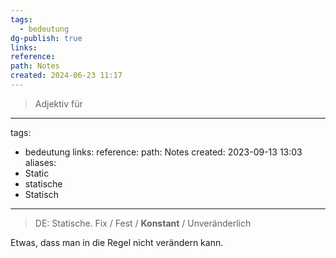 ```yaml
---
tags:
  - bedeutung
dg-publish: true
links: 
reference: 
path: Notes
created: 2024-06-23 11:17
---
```

> Adjektiv für 
<div class="transclusion internal-embed is-loaded"><div class="markdown-embed">



---
tags:
  - bedeutung
links: 
reference: 
path: Notes
created: 2023-09-13 13:03
aliases:
  - Static
  - statische
  - Statisch
---
>DE: Statische.
>Fix / Fest / **Konstant** / Unveränderlich

Etwas, dass man in die Regel nicht verändern kann.


</div></div>
